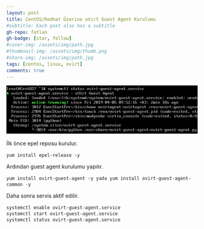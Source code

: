 ```yaml
---
layout: post
title: CentOS/Redhat Üzerine oVirt Guest Agent Kurulumu
#subtitle: Each post also has a subtitle
gh-repo: fatlan
gh-badge: [star, follow]
#cover-img: /assets/img/path.jpg
#thumbnail-img: /assets/img/thumb.png
#share-img: /assets/img/path.jpg
tags: [centos, linux, ovirt]
comments: true
---
```

![Crepe](assets/img/c-r-o-a-ints/cos-ovirt-agent01.png)

İlk önce epel reposu kurulur.

~~~
yum install epel-release -y
~~~

Ardından guest agent kurulumu yapılır.

~~~
yum install ovirt-guest-agent -y yada yum install ovirt-guest-agent-common -y
~~~

Daha sonra servis aktif edilir.

~~~
systemctl enable ovirt-guest-agent.service
systemctl start ovirt-guest-agent.service
systemctl status ovirt-guest-agent.service
~~~

